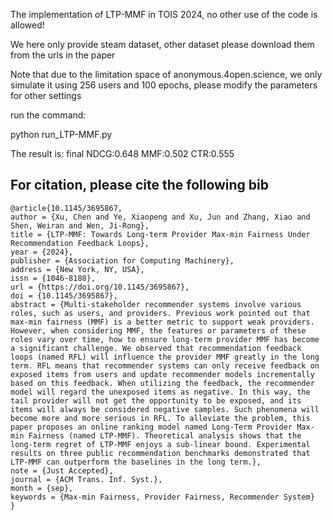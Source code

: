 The implementation of LTP-MMF in TOIS 2024, no other use of the code is allowed!

We here only provide steam dataset, other dataset please download them from the urls in the paper

Note that due to the limitation space of anonymous.4open.science, we only simulate it using 256 users and 100 epochs, please modify the parameters for other settings

run the command:

python run_LTP-MMF.py

The result is: final NDCG:0.648 MMF:0.502 CTR:0.555

## For citation, please cite the following bib

```
@article{10.1145/3695867,
author = {Xu, Chen and Ye, Xiaopeng and Xu, Jun and Zhang, Xiao and Shen, Weiran and Wen, Ji-Rong},
title = {LTP-MMF: Towards Long-term Provider Max-min Fairness Under Recommendation Feedback Loops},
year = {2024},
publisher = {Association for Computing Machinery},
address = {New York, NY, USA},
issn = {1046-8188},
url = {https://doi.org/10.1145/3695867},
doi = {10.1145/3695867},
abstract = {Multi-stakeholder recommender systems involve various roles, such as users, and providers. Previous work pointed out that max-min fairness (MMF) is a better metric to support weak providers. However, when considering MMF, the features or parameters of these roles vary over time, how to ensure long-term provider MMF has become a significant challenge. We observed that recommendation feedback loops (named RFL) will influence the provider MMF greatly in the long term. RFL means that recommender systems can only receive feedback on exposed items from users and update recommender models incrementally based on this feedback. When utilizing the feedback, the recommender model will regard the unexposed items as negative. In this way, the tail provider will not get the opportunity to be exposed, and its items will always be considered negative samples. Such phenomena will become more and more serious in RFL. To alleviate the problem, this paper proposes an online ranking model named Long-Term Provider Max-min Fairness (named LTP-MMF). Theoretical analysis shows that the long-term regret of LTP-MMF enjoys a sub-linear bound. Experimental results on three public recommendation benchmarks demonstrated that LTP-MMF can outperform the baselines in the long term.},
note = {Just Accepted},
journal = {ACM Trans. Inf. Syst.},
month = {sep},
keywords = {Max-min Fairness, Provider Fairness, Recommender System}
}
```
